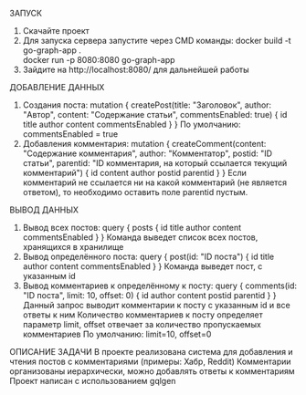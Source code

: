 ЗАПУСК
1. Скачайте проект
2. Для запуска сервера запустите через CMD команды: 
  docker build -t go-graph-app .  
  docker run -p 8080:8080 go-graph-app
3. Зайдите на http://localhost:8080/ для дальнейшей работы

ДОБАВЛЕНИЕ ДАННЫХ
1. Создания поста:
mutation {
  createPost(title: "Заголовок", author: "Автор", content: "Содержание статьи", commentsEnabled: true) {
    id
    title
    author
    content
    commentsEnabled
  }
}
По умолчанию: commentsEnabled = true
2. Добавления комментария:
mutation {
  createComment(content: "Содержание комментария", author: "Комментатор", postid: "ID статьи", parentid: "ID комментария, на который ссылается текущий комментарий") {
    id
    content
    author
    postid
    parentid
  }
}
Если комментарий не ссылается ни на какой комментарий (не является ответом), то необходимо оставить поле parentid пустым.

ВЫВОД ДАННЫХ
1. Вывод всех постов:
query {
  posts {
    id
    title
    author
    content
    commentsEnabled
  }
}
Команда выведет список всех постов, хранящихся в хранилище
2. Вывод определённого поста:
query {
  post(id: "ID поста") {
    id
    title
    author
    content
    commentsEnabled
  }
}
Команда выведет пост, с указанным id
3. Вывод комментариев к определённому к посту:
query {
  comments(id: "ID поста", limit: 10, offset: 0) {
    id
    author
    content
    postid
    parentid
  }
}
Данный запрос выводит комментарии к посту с указанным id и все ответы к ним
Количество комментариев к посту определяет параметр limit, offset отвечает за количество пропускаемых комментариев
По умолчанию: limit=10, offset=0

ОПИСАНИЕ ЗАДАЧИ
В проекте реализована система для добавления и чтения постов с комментариями (примеры: Хабр, Reddit)
Комментарии организованы иерархически, можно добавлять ответы к комментариям
Проект написан с использованием gqlgen
